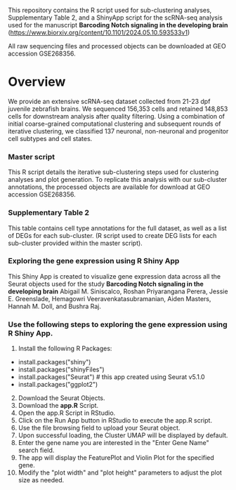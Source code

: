 This repository contains the R script used for sub-clustering analyses, Supplementary Table 2, and a ShinyApp script for the scRNA-seq analysis used for the manuscript **Barcoding Notch signaling in the developing brain** (https://www.biorxiv.org/content/10.1101/2024.05.10.593533v1)

All raw sequencing files and processed objects can be downloaded at GEO accession GSE268356.

# Overview
We provide an extensive scRNA-seq dataset collected from 21-23 dpf juvenile zebrafish brains.  We sequenced 156,353 cells and retained 148,853 cells for downstream analysis after quality filtering. Using a combination of initial coarse-grained computational clustering and subsequent rounds of iterative clustering, we classified 137 neuronal, non-neuronal and progenitor cell subtypes and cell states.  

### Master script
This R script details the iterative sub-clustering steps used for clustering analyses and plot generation.  To replicate this analysis with our sub-cluster annotations, the processed objects are available for download at GEO accession GSE268356.

### Supplementary Table 2
This table contains cell type annotations for the full dataset, as well as a list of DEGs for each sub-cluster.  (R script used to create DEG lists for each sub-cluster provided within the master script).

### Exploring the gene expression using R Shiny App
This Shiny App is created to visualize gene expression data across all the Seurat objects used for the study **Barcoding Notch signaling in the developing brain** Abigail M. Siniscalco, Roshan Priyarangana Perera, Jessie E. Greenslade, Hemagowri Veeravenkatasubramanian,  Aiden Masters, Hannah M. Doll, and Bushra Raj.
### Use the following steps to exploring the gene expression using R Shiny App.

1. Install the following R Packages: 
* install.packages("shiny")
* install.packages("shinyFiles")
* install.packages("Seurat") # this app created using Seurat v5.1.0
* install.packages("ggplot2")
2.	Download the Seurat Objects.
3.	Download the **app.R** Script.
4.	Open the app.R Script in RStudio.
5.	Click on the Run App button in RStudio to execute the app.R script.
6.	Use the file browsing field to upload your Seurat object.
7.	Upon successful loading, the Cluster UMAP will be displayed by default.
8.	Enter the gene name you are interested in the "Enter Gene Name" search field.
9.	The app will display the FeaturePlot and Violin Plot for the specified gene.
10.	Modify the "plot width" and "plot height" parameters to adjust the plot size as needed.
